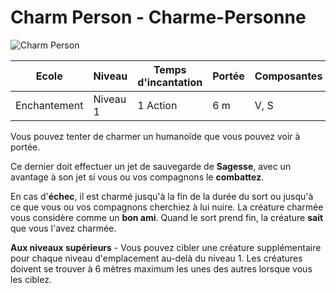 # Charm Person - Charme-Personne

![Charm Person](../../_images/)

|Ecole|Niveau|Temps d'incantation|Portée|Composantes|Durée|
|-|-|-|-|-|-|
|Enchantement|Niveau 1|1 Action|6 m|V, S|Instantanée|

Vous pouvez tenter de charmer un humanoïde que vous pouvez voir à portée. 

Ce dernier doit effectuer un jet de sauvegarde de **Sagesse**, avec un avantage à son jet si vous ou vos compagnons le **combattez**. 

En cas d'**échec**, il est charmé jusqu'à la fin de la durée du sort ou jusqu'à ce que vous ou vos compagnons cherchiez à lui nuire. La créature charmée vous considère comme un **bon ami**. Quand le sort prend fin, la créature **sait** que vous l'avez charmée.

**Aux niveaux supérieurs** - Vous pouvez cibler une créature supplémentaire pour chaque niveau d'emplacement au-delà du niveau 1. Les créatures doivent se trouver à 6 mètres maximum les unes des autres lorsque vous les ciblez.